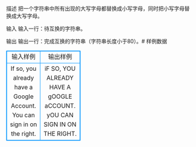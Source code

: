 # 
描述
把一个字符串中所有出现的大写字母都替换成小写字母，同时把小写字母替换成大写字母。

输入
输入一行：待互换的字符串。


输出
输出一行：完成互换的字符串（字符串长度小于80）。# 样例数据
<style>
        table,table tr th, table tr td { border:1px solid #0094ff; }
        table { width: 200px; min-height: 25px; line-height: 25px; text-align: center; border-collapse: collapse;}   
    </style>
<table>
	<tr>
		<td>输入样例</td>
		<td>输出样例</td>
	</tr>
<tr><td>If so, you already have a Google Account. You can sign in on the right. </td><td>iF SO, YOU ALREADY HAVE A gOOGLE aCCOUNT. yOU CAN SIGN IN ON THE RIGHT. </td></tr></table>
